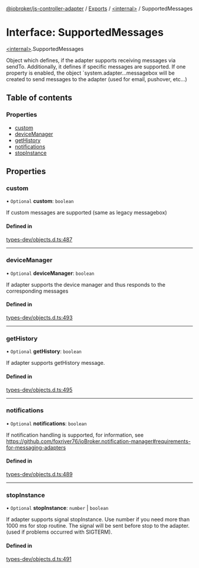 [@iobroker/js-controller-adapter](../README.md) / [Exports](../modules.md) / [\<internal\>](../modules/internal_.md) / SupportedMessages

# Interface: SupportedMessages

[\<internal\>](../modules/internal_.md).SupportedMessages

Object which defines, if the adapter supports receiving messages via sendTo.
Additionally, it defines if specific messages are supported.
If one property is enabled, the object `system.adapter.<adaptername>.<adapterinstance>.messagebox will be created to send messages to the adapter (used for email, pushover, etc...)

## Table of contents

### Properties

- [custom](internal_.SupportedMessages.md#custom)
- [deviceManager](internal_.SupportedMessages.md#devicemanager)
- [getHistory](internal_.SupportedMessages.md#gethistory)
- [notifications](internal_.SupportedMessages.md#notifications)
- [stopInstance](internal_.SupportedMessages.md#stopinstance)

## Properties

### custom

• `Optional` **custom**: `boolean`

If custom messages are supported (same as legacy messagebox)

#### Defined in

[types-dev/objects.d.ts:487](https://github.com/ioBroker/ioBroker.js-controller/blob/9b71d3242/packages/types-dev/objects.d.ts#L487)

___

### deviceManager

• `Optional` **deviceManager**: `boolean`

If adapter supports the device manager and thus responds to the corresponding messages

#### Defined in

[types-dev/objects.d.ts:493](https://github.com/ioBroker/ioBroker.js-controller/blob/9b71d3242/packages/types-dev/objects.d.ts#L493)

___

### getHistory

• `Optional` **getHistory**: `boolean`

If adapter supports getHistory message.

#### Defined in

[types-dev/objects.d.ts:495](https://github.com/ioBroker/ioBroker.js-controller/blob/9b71d3242/packages/types-dev/objects.d.ts#L495)

___

### notifications

• `Optional` **notifications**: `boolean`

If notification handling is supported, for information, see https://github.com/foxriver76/ioBroker.notification-manager#requirements-for-messaging-adapters

#### Defined in

[types-dev/objects.d.ts:489](https://github.com/ioBroker/ioBroker.js-controller/blob/9b71d3242/packages/types-dev/objects.d.ts#L489)

___

### stopInstance

• `Optional` **stopInstance**: `number` \| `boolean`

If adapter supports signal stopInstance. Use number if you need more than 1000 ms for stop routine. The signal will be sent before stop to the adapter. (used if problems occurred with SIGTERM).

#### Defined in

[types-dev/objects.d.ts:491](https://github.com/ioBroker/ioBroker.js-controller/blob/9b71d3242/packages/types-dev/objects.d.ts#L491)
